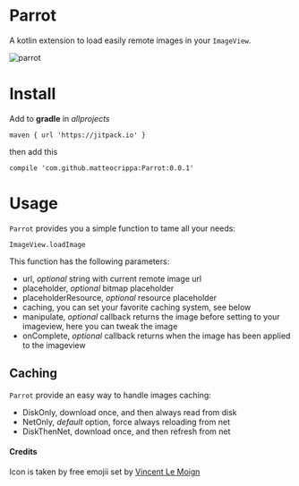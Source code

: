 # Parrot
A kotlin extension to load easily remote images in your `ImageView`.

![parrot](https://github.com/matteocrippa/parrot/blob/master/.github/parrot.png?raw=true)

# Install

Add to **gradle** in _allprojects_

```
maven { url 'https://jitpack.io' }
```

then add this

```
compile 'com.github.matteocrippa:Parrot:0.0.1'
```

# Usage
`Parrot` provides you a simple function to tame all your needs:

`ImageView.loadImage`

This function has the following parameters:
- url, _optional_ string with current remote image url
- placeholder, _optional_ bitmap placeholder
- placeholderResource, _optional_ resource placeholder
- caching, you can set your favorite caching system, see below
- manipulate, _optional_ callback returns the image before setting to your imageview, here you can tweak the image
- onComplete, _optional_ callback returns when the image has been applied to the imageview


## Caching
`Parrot` provide an easy way to handle images caching:

- DiskOnly, download once, and then always read from disk
- NetOnly, _default_ option, force always reloading from net
- DiskThenNet, download once, and then refresh from net

#### Credits

Icon is taken by free emojii set by [Vincent Le Moign](https://dribbble.com/webalys)